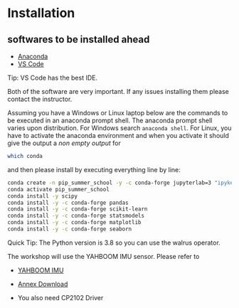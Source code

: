 # Installation
## softwares to be installed ahead
- [Anaconda](https://www.anaconda.com/download)
- [VS Code](https://code.visualstudio.com/)

Tip: VS Code has the best IDE.

Both of the software are very important. If any issues installing them please contact the instructor. 


Assuming you have a Windows or Linux laptop below are the commands to be executed in an anaconda prompt shell. The anaconda prompt shell varies upon distribution. For Windows search ```anaconda shell```. For Linux, you have to activate the anaconda environment and when you activate it should give the output a *non empty output* for

```bash
which conda
```
and then please install by executing everything line by line:
```bash
conda create -n pip_summer_school -y -c conda-forge jupyterlab=3 "ipykernel>=6" xeus-python python=3.8
conda activate pip_summer_school
conda install -y scipy
conda install -y -c conda-forge pandas
conda install -y -c conda-forge scikit-learn
conda install -y -c conda-forge statsmodels
conda install -y -c conda-forge matplotlib
conda install -y -c conda-forge seaborn
```

Quick Tip: The Python version is 3.8 so you can use the walrus operator. 

The workshop will use the YAHBOOM IMU sensor. Please refer to

 - [YAHBOOM IMU](https://github.com/YahboomTechnology/10-axis_IMU_Module)
 - [Annex Download](https://drive.google.com/drive/u/1/folders/1XkIL0RvOkqZD_GbHdTRHtLtMkgXIC3lu)

 - You also need CP2102 Driver
